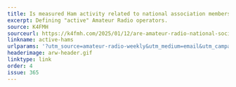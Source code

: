 ```yaml
---
title: Is measured Ham activity related to national association membership?
excerpt: Defining "active" Amateur Radio operators.
source: K4FMH
sourceurl: https://k4fmh.com/2025/01/12/are-amateur-radio-national-society-members-really-more-active-than-non-members/
linkname: active-hams
urlparams: '?utm_source=amateur-radio-weekly&utm_medium=email&utm_campaign=newsletter'
headerimage: arw-header.gif
linktype: link
order: 4
issue: 365
---
```

